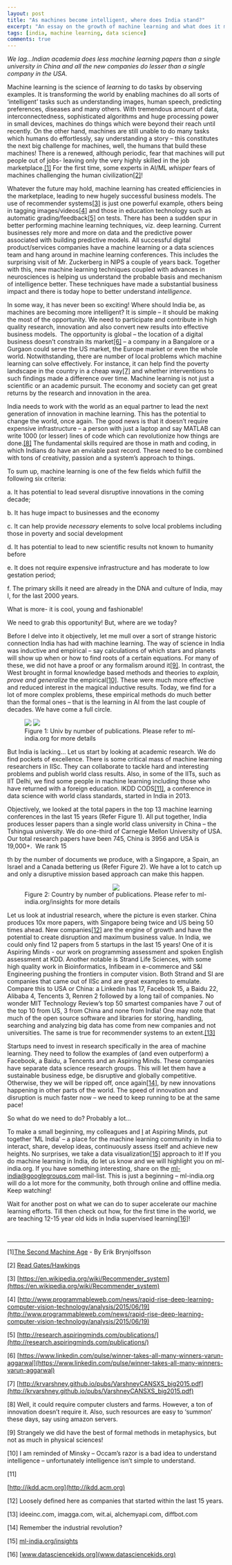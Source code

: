 ```yaml
---
layout: post
title: "As machines become intelligent, where does India stand?"
excerpt: "An essay on the growth of machine learning and what does it mean for India"
tags: [india, machine learning, data science]
comments: true
---
```


_We lag…Indian academia does less machine learning papers than a single
university in China and all the new companies do lesser than a single company
in the USA._

Machine learning is the science of _learning_ to do tasks by observing
examples. It is transforming the world by enabling machines do all sorts of
‘intelligent’ tasks such as understanding images, human speech, predicting
preferences, diseases and many others. With tremendous amount of data, interconnectedness,
sophisticated algorithms and huge processing power in small devices, machines
do things which were beyond their reach until recently. On the other hand, machines are still unable
to do many tasks which humans do effortlessly, say understanding a story – this
constitutes the next big challenge for machines, well, the humans that build
these machines! There is a renewed, although periodic, fear that machines will
put people out of jobs- leaving only the very highly skilled in the job marketplace.[[1]](#_ftn1) For
the first time, some experts in AI/ML _whisper_ fears of machines
challenging the human civilization[[2]](#_ftn2)!

Whatever the future may hold, machine learning has created efficiencies in
the marketplace, leading to new hugely successful business models. The use of
recommender systems[[3]](#_ftn3) is
just one powerful example, others being in tagging images/videos[[4]](#_ftn4)
and those in education technology such as automatic grading/feedback[[5]](#_ftn5)
on tests. There has been a sudden spur in better performing machine learning
techniques, viz. deep learning. Current businesses rely more and more on data
and the predictive power associated with building predictive models. All
successful digital product/services companies have a machine learning or a data
sciences team and hang around in machine learning conferences. This includes
the surprising visit of Mr. Zuckerberg in NIPS a couple of years back. Together
with this, new machine learning techniques coupled with advances in
neurosciences is helping us understand the probable basis and mechanism of
intelligence better. These techniques have made a substantial business impact
and there is today hope to better understand _intelligence_.

In some way, it has never been so exciting! Where should India be, as
machines are becoming more intelligent? It is simple – it should be making the
most of the opportunity. We need to participate and contribute in high quality
research, innovation and also convert new results into effective business
models.  The opportunity is global – the
location of a digital business doesn’t constrain its market[[6]](#_ftn6)
– a company in a Bangalore or a Gurgaon could serve the US market, the Europe market or even the whole
world. Notwithstanding, there are number of local problems which machine learning can
solve effectively. For instance, it can help find the poverty landscape in the
country in a cheap way[[7]](#_ftn7) and whether interventions to such findings made
a difference over time. Machine learning is not just a scientific or an
academic pursuit. The economy and society can get great returns by the research
and innovation in the area.

India needs to work with the world as an equal partner to lead the next
generation of innovation in machine learning. This has the potential to change the world,
once again.
The good news is that it doesn’t require expensive infrastructure – a person
with just a laptop and say MATLAB can write 1000 (or lesser) lines of code
which can revolutionize how things are done.[[8]](#_ftn8)
The fundamental skills required are those in math and coding, in which Indians
do have an enviable past record. These need to be combined with tons of creativity, passion and a system’s
approach to things.

To sum up, machine learning is one
of the few fields which fulfill the following six criteria: 

a. It has potential to lead several
disruptive innovations in the coming decade; 

b. It has huge impact to businesses
and the economy 

c. It can help provide _necessary_
elements to solve local problems including those in poverty and social
development

d. It has potential to lead to new
scientific results not known to humanity before

e. It does not require expensive
infrastructure and has moderate to low gestation period;

f. The primary skills it need are
already in the DNA and culture of India, may I, for the last 2000 years. 

What is more- it is cool, young and fashionable!

We need to grab this opportunity! But, where are we today?

Before I delve into it objectively, let me mull over a sort of strange historic
connection India has had with machine learning. The way of science in India was
inductive and empirical – say calculations of which stars and planets will show
up when or how to find roots of a certain equations. For many of these, we did
not have a proof or any formalism around it[[9]](#_ftn9).
In contrast, the West brought in formal knowledge based methods and theories to
_explain, prove _and_ generalize_ the empirical[[10]](#_ftn10).
These were much more effective and reduced interest in the magical inductive
results. Today, we find for a lot of more complex problems, these empirical
methods do much better than the formal ones – that is the learning in AI from
the last couple of decades. We have come a full circle.

<figure>
    <a href="/images/unis overall.png"><img src="/images/unis overall.png"></a>
    <a href="/images/unis India.png"><img src="/images/unis India.png"></a>
    <figcaption>Figure 1: Univ by number of publications. Please refer to ml-india.org for
more details</figcaption>
</figure>



But India is lacking… Let us start by looking at academic research. We do find
pockets of excellence. There is some critical mass of machine learning
researchers in IISc. They can collaborate to tackle hard and interesting
problems and publish world class results. Also, in some of the IITs, such as
IIT Delhi, we find some people in machine learning including those who have
returned with a foreign education. IKDD CODS[[11]](#_ftn11),
a conference in data science with world class standards, started in India in 2013.

Objectively, we looked at the total papers in the top 13 machine learning
conferences in the last 15 years (Refer Figure 1). All put together, India
produces lesser papers than a single world class university in China – the Tshingua university. We
do one-third of Carnegie Mellon University of USA. Our total research papers
have been 745, China is 3956 and USA is 19,000+.  We rank 15

th by the number of
documents we produce, with a Singapore, a Spain, an Israel and a Canada bettering
us (Refer Figure 2). We have a lot to catch up and only a disruptive mission
based approach can make this happen.

<figure>
    <a href="/images/countries.png"><center><img src="/images/countries.png"></center></a>
    <figcaption>Figure 2: Country by number of publications. Please refer to ml-india.org/insights  
for more details</figcaption>
</figure>



Let us look at industrial research, where the picture is even starker. China
produces 10x more papers, with Singapore being twice and US being 50 times
ahead. New companies[[12]](#_ftn12)
are the engine of growth and have the potential to create disruption and maximum
business value. In India, we could only find 12 papers from 5 startups in the
last 15 years! One of it is Aspiring Minds - our work on programming assessment
and spoken English assessment at KDD. Another notable is Strand Life Sciences,
with some high quality work in Bioinformatics, Infibeam in e-commerce and S&I
Engineering pushing the frontiers in computer vision. Both Strand and SI are
companies that came out of IISc and are great examples to emulate. Compare this
to USA or China: a Linkedin has 17, Facebook 15, a Baidu 22, Alibaba 4,
Tencents 3, Renren 2 followed by a long tail of companies. No wonder MIT
Technology Review’s top 50 smartest companies have 7 out of the top 10 from US,
3 from China and none from India! One may note that much of the open source
software and libraries for storing, handling, searching and analyzing big data
has come from new companies and not universities. The same is true for recommender
systems to an extent.[[13]](#_ftn13)

Startups need to invest in research specifically in the area of machine
learning. They need to follow the examples of (and even outperform)
a Facebook, a Baidu, a Tencents and an Aspiring Minds. These companies have separate data
science research groups. This will let them have a sustainable business edge,
be disruptive and globally competitive. Otherwise, they we will be ripped off,
once again[[14]](#_ftn14), by
new innovations happening in other parts of the world. The speed of innovation
and disruption is much faster now – we need to keep running to be at the same pace!

So what do we need to do? Probably a lot… 

To make a small beginning, my colleagues and [I]() at Aspiring Minds, put together ‘ML India’ – a place for the machine learning
community in India to interact, share, develop ideas, continuously assess
itself and achieve new heights. No surprises, we take a data visualization[[15]](#_ftn15)
approach to it! If you do machine learning in India, do let us know and we will
highlight you on ml-india.org. If you have something interesting, share on the [ml-india@googlegroups.com](mailto:ml-india@googlegroups.com)
mail-list. This is just a beginning – ml-india.org will do a lot more for the
community, both through online and offline media. Keep watching!

Wait for another post on what we can do to super accelerate our machine
learning efforts. Till then check out how, for the first time in the world, we
are teaching 12-15 year old kids in India supervised learning[[16]](#_ftn16)!

 


* * *

[1]<a markdown="0" name="_ftn1"></a>[The Second Machine Age](http://secondmachineage.com) - By Erik
Brynjolfsson‎

[2]<a markdown="0" name="_ftn2"></a>
[Read Gates/Hawkings](https://www.washingtonpost.com/news/the-switch/wp/2015/01/28/bill-gates-on-dangers-of-artificial-intelligence-dont-understand-why-some-people-are-not-concerned/)

[3]<a markdown="0" name="_ftn3"></a>
[https://en.wikipedia.org/wiki/Recommender_system](https://en.wikipedia.org/wiki/Recommender_system)

[4]<a markdown="0" name="_ftn4"></a>
[http://www.programmableweb.com/news/rapid-rise-deep-learning-computer-vision-technology/analysis/2015/06/19](http://www.programmableweb.com/news/rapid-rise-deep-learning-computer-vision-technology/analysis/2015/06/19)

[5]<a markdown="0" name="_ftn5"></a>
[http://research.aspiringminds.com/publications/](http://research.aspiringminds.com/publications/)

[6]<a markdown="0" name="_ftn6"></a>
[https://www.linkedin.com/pulse/winner-takes-all-many-winners-varun-aggarwal](https://www.linkedin.com/pulse/winner-takes-all-many-winners-varun-aggarwal)

[7]<a markdown="0" name="_ftn7"></a>
[http://krvarshney.github.io/pubs/VarshneyCANSXS_big2015.pdf](http://krvarshney.github.io/pubs/VarshneyCANSXS_big2015.pdf)

[8]<a markdown="0" name="_ftn8"></a>
Well, it could require computer clusters and farms. However, a ton of
innovation doesn’t require it. Also, such resources are easy to ‘summon’ these
days, say using amazon servers.

[9]<a markdown="0" name="_ftn9"></a>
Strangely we did have the best of formal methods in metaphysics, but not as
much in physical sciences!

[10]<a markdown="0" name="_ftn10"></a>
I am reminded of Minsky – Occam’s razor is a bad idea to understand
intelligence – unfortunately intelligence isn’t simple to understand.

[11]<a markdown="0" name="_ftn11"></a>

[http://ikdd.acm.org](http://ikdd.acm.org)

[12]<a markdown="0" name="_ftn12"></a>
Loosely defined here as companies that started within the last 15 years.

[13]<a markdown="0" name="_ftn13"></a>
ideeinc.com, imagga.com, wit.ai, alchemyapi.com, diffbot.com

[14]<a markdown="0" name="_ftn14"></a>
Remember the industrial revolution?

[15]<a markdown="0" name="_ftn15"></a>
[ml-india.org/insights](ml-india.org/insights) 

[16]<a markdown="0" name="_ftn16"></a>
[www.datasciencekids.org](www.datasciencekids.org)